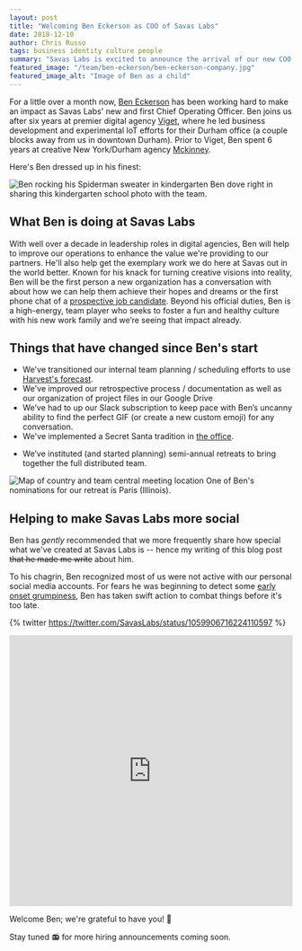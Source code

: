 ```yaml
---
layout: post
title: "Welcoming Ben Eckerson as COO of Savas Labs"
date: 2018-12-10
author: Chris Russo
tags: business identity culture people
summary: "Savas Labs is excited to announce the arrival of our new COO: Ben Eckerson."
featured_image: "/team/ben-eckerson/ben-eckerson-company.jpg"
featured_image_alt: "Image of Ben as a child"
---
```


For a little over a month now, [Ben Eckerson](/company/ben-eckerson) has been working hard to make an impact as Savas Labs' new and first Chief Operating Officer. Ben joins us after six years at premier digital agency [Viget]((https://www.viget.com/)), where he led business development and experimental IoT efforts for their Durham office (a couple blocks away from us in downtown Durham). Prior to Viget, Ben spent 6 years at creative New York/Durham agency [Mckinney](https://mckinney.com/).

<!-- Mention how Chris and Ben met? -->
<!-- Mention we're collaborating with Viget on Darden projects? -->
<!-- TODO: Link to Darden ITA when it's live -->

Here's Ben dressed up in his finest:

<div class="blog-image">
<img alt="Ben rocking his Spiderman sweater in kindergarten" src="/assets/img/blog/ben-as-a-child.png">
 <span class="caption">Ben dove right in sharing this kindergarten school photo with the team.</span>
</div>

## What Ben is doing at Savas Labs

With well over a decade in leadership roles in digital agencies, Ben will help to improve our operations to enhance the value we're providing to our partners. He'll also help get the exemplary work we do here at Savas out in the world better. Known for his knack for turning creative visions into reality, Ben will be the first person a new organization has a conversation with about how we can help them achieve their hopes and dreams or the first phone chat of a [prospective job candidate](/careers). Beyond his official duties, Ben is a high-energy, team player who seeks to foster a fun and healthy culture with his new work family and we’re seeing that impact already.

## Things that have changed since Ben's start

- We've transitioned our internal team planning / scheduling efforts to use [Harvest's forecast](https://www.getharvest.com/forecast).
- We've improved our retrospective process / documentation as well as our organization of project files in our Google Drive
- We’ve had to up our Slack subscription to keep pace with Ben’s uncanny ability to find the perfect GIF (or create a new custom emoji) for any conversation.
- We've implemented a Secret Santa tradition in [the office](https://www.youtube.com/watch?v=B6jCMaiTqG0).
<!-- TODO: link to Savas Claus post -->
- We’ve instituted (and started planning) semi-annual retreats to bring together the full distributed team.

<div class="blog-image-large">
<img alt="Map of country and team central meeting location" src="/assets/img/blog/retreat-map.png">
 <span class="caption">One of Ben's nominations for our retreat is Paris (Illinois).</span>
</div>

## Helping to make Savas Labs more social

Ben has _gently_ recommended that we more frequently share how special what we've created at Savas Labs is -- hence my writing of this blog post ~~that he made me write~~ about him.

To his chagrin, Ben recognized most of us were not active with our personal social media accounts. For fears he was beginning to detect some [early onset grumpiness](https://www.youtube.com/watch?v=bewKPi9gdT4), Ben has taken swift action to combat things before it's too late.

{% twitter https://twitter.com/SavasLabs/status/1059906716224110597 %}

<iframe src="https://www.linkedin.com/embed/feed/update/urn:li:share:6463430533543194624" height="483" width="504" frameborder="0" allowfullscreen=""></iframe>

Welcome Ben; we're grateful to have you! :handshake:

Stay tuned :radio: for more hiring announcements coming soon.

<!--
  TODO: Verify with Anne the SCSS change is fine.
  TODO: Ask Anne to update styles so Instagram posts and LinkedIn posts are centered and padded/margined the way Twitter is

  TODO: Get Ben's thoughts about tags. My feeling is "identity" is weird and that I'd like to add/transform into "people" and/or "culture"

  -->
